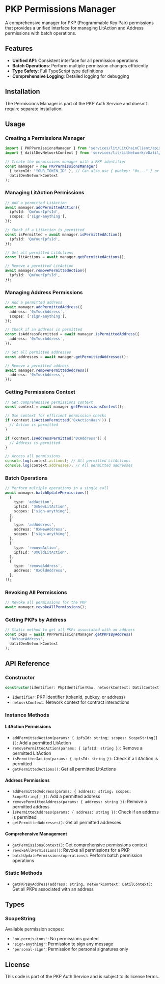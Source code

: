 # PKP Permissions Manager

A comprehensive manager for PKP (Programmable Key Pair) permissions that provides a unified interface for managing LitAction and Address permissions with batch operations.

## Features

- **Unified API**: Consistent interface for all permission operations
- **Batch Operations**: Perform multiple permission changes efficiently
- **Type Safety**: Full TypeScript type definitions
- **Comprehensive Logging**: Detailed logging for debugging

## Installation

The Permissions Manager is part of the PKP Auth Service and doesn't require separate installation.

## Usage

### Creating a Permissions Manager

```typescript
import { PKPPermissionsManager } from 'services/lit/LitChainClient/apis/abstract/PKPPermissionsManager';
import { datilDevNetworkContext } from 'services/lit/LitNetwork/vDatil/datil-dev/networkContext';

// Create the permissions manager with a PKP identifier
const manager = new PKPPermissionsManager(
  { tokenId: 'YOUR_TOKEN_ID' }, // Can also use { pubkey: "0x..." } or { address: "0x..." }
  datilDevNetworkContext
);
```

### Managing LitAction Permissions

```typescript
// Add a permitted LitAction
await manager.addPermittedAction({
  ipfsId: 'QmYourIpfsId',
  scopes: ['sign-anything'],
});

// Check if a LitAction is permitted
const isPermitted = await manager.isPermittedAction({
  ipfsId: 'QmYourIpfsId',
});

// Get all permitted LitActions
const litActions = await manager.getPermittedActions();

// Remove a permitted LitAction
await manager.removePermittedAction({
  ipfsId: 'QmYourIpfsId',
});
```

### Managing Address Permissions

```typescript
// Add a permitted address
await manager.addPermittedAddress({
  address: '0xYourAddress',
  scopes: ['sign-anything'],
});

// Check if an address is permitted
const isAddressPermitted = await manager.isPermittedAddress({
  address: '0xYourAddress',
});

// Get all permitted addresses
const addresses = await manager.getPermittedAddresses();

// Remove a permitted address
await manager.removePermittedAddress({
  address: '0xYourAddress',
});
```

### Getting Permissions Context

```typescript
// Get comprehensive permissions context
const context = await manager.getPermissionsContext();

// Use context for efficient permission checks
if (context.isActionPermitted('0xActionHash')) {
  // Action is permitted
}

if (context.isAddressPermitted('0xAddress')) {
  // Address is permitted
}

// Access all permissions
console.log(context.actions); // All permitted LitActions
console.log(context.addresses); // All permitted addresses
```

### Batch Operations

```typescript
// Perform multiple operations in a single call
await manager.batchUpdatePermissions([
  {
    type: 'addAction',
    ipfsId: 'QmNewLitAction',
    scopes: ['sign-anything'],
  },
  {
    type: 'addAddress',
    address: '0xNewAddress',
    scopes: ['sign-anything'],
  },
  {
    type: 'removeAction',
    ipfsId: 'QmOldLitAction',
  },
  {
    type: 'removeAddress',
    address: '0xOldAddress',
  },
]);
```

### Revoking All Permissions

```typescript
// Revoke all permissions for the PKP
await manager.revokeAllPermissions();
```

### Getting PKPs by Address

```typescript
// Static method to get all PKPs associated with an address
const pkps = await PKPPermissionsManager.getPKPsByAddress(
  '0xYourAddress',
  datilDevNetworkContext
);
```

## API Reference

### Constructor

```typescript
constructor(identifier: PkpIdentifierRaw, networkContext: DatilContext)
```

- `identifier`: PKP identifier (tokenId, pubkey, or address)
- `networkContext`: Network context for contract interactions

### Instance Methods

#### LitAction Permissions

- `addPermittedAction(params: { ipfsId: string; scopes: ScopeString[] })`: Add a permitted LitAction
- `removePermittedAction(params: { ipfsId: string })`: Remove a permitted LitAction
- `isPermittedAction(params: { ipfsId: string })`: Check if a LitAction is permitted
- `getPermittedActions()`: Get all permitted LitActions

#### Address Permissions

- `addPermittedAddress(params: { address: string; scopes: ScopeString[] })`: Add a permitted address
- `removePermittedAddress(params: { address: string })`: Remove a permitted address
- `isPermittedAddress(params: { address: string })`: Check if an address is permitted
- `getPermittedAddresses()`: Get all permitted addresses

#### Comprehensive Management

- `getPermissionsContext()`: Get comprehensive permissions context
- `revokeAllPermissions()`: Revoke all permissions for a PKP
- `batchUpdatePermissions(operations)`: Perform batch permission operations

### Static Methods

- `getPKPsByAddress(address: string, networkContext: DatilContext)`: Get all PKPs associated with an address

## Types

### ScopeString

Available permission scopes:

- `"no-permissions"`: No permissions granted
- `"sign-anything"`: Permission to sign any message
- `"personal-sign"`: Permission for personal signatures only

## License

This code is part of the PKP Auth Service and is subject to its license terms.
